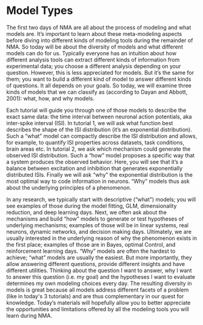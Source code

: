 # Model Types

The first two days of NMA are all about the process of modeling and what models are. It’s important to learn about these meta-modeling aspects before diving into different kinds of modeling tools during the remainder of NMA. So today will be about the diversity of models and what different models can do for us. Typically everyone has an intuition about how different analysis tools can extract different kinds of information from experimental data; you choose a different analysis depending on your question. However, this is less appreciated for models. But it’s the same for them; you want to build a different kind of model to answer different kinds of questions. It all depends on your goals. So today, we will examine three kinds of models that we can classify as (according to Dayan and Abbott, 2001): what, how, and why models.

Each tutorial will guide you through one of those models to describe the exact same data: the time interval between neuronal action potentials, aka inter-spike interval (ISI). In tutorial 1, we will ask what function best describes the shape of the ISI distribution (it’s an exponential distribution). Such a “what” model can compactly describe the ISI distribution and allows, for example, to quantify ISI properties across datasets, task conditions, brain areas etc. In tutorial 2, we ask which mechanism could generate the observed ISI distribution. Such a “how” model proposes a specific way that a system produces the observed behavior. Here, you will see that it’s a balance between excitation and inhibition that generates exponentially distributed ISIs. Finally we will ask “why” the exponential distribution is the most optimal way to code information in neurons. “Why” models thus ask about the underlying principles of a phenomenon.

In any research, we typically start with descriptive (“what”) models; you will see examples of those during the model fitting, GLM, dimensionality reduction, and deep learning days. Next, we often ask about the mechanisms and build “how” models to generate or test hypotheses of underlying mechanisms; examples of those will be in linear systems, real neurons, dynamic networks, and decision making days. Ultimately, we are usually interested in the underlying reason of why the phenomenon exists in the first place; examples of those are in Bayes, optimal Control, and reinforcement learning days. “Why” models are often the hardest to achieve; “what” models are usually the easiest. But more importantly, they allow answering different questions, provide different insights and have different utilities. Thinking about the question I want to answer, why I want to answer this question (i.e. my goal) and the hypotheses I want to evaluate determines my own modeling choices every day. The resulting diversity in models is great because all models address different facets of a problem (like in today's 3 tutorials) and are thus complementary in our quest for knowledge. Today’s materials will hopefully allow you to better appreciate the opportunities and limitations offered by all the modeling tools you will learn during NMA.

